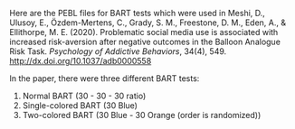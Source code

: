 Here are the PEBL files for BART tests which were used in Meshi, D., Ulusoy, E., Özdem-Mertens, C., Grady, S. M., Freestone, D. M., Eden, A., & Ellithorpe, M. E. (2020). Problematic social media use is associated with increased risk-aversion after negative outcomes in the Balloon Analogue Risk Task. _Psychology of Addictive Behaviors_, 34(4), 549. http://dx.doi.org/10.1037/adb0000558 <br />

In the paper, there were three different BART tests:
  1) Normal BART (30 - 30 - 30 ratio)
  2) Single-colored BART (30 Blue)
  3) Two-colored BART (30 Blue - 30 Orange (order is randomized))

